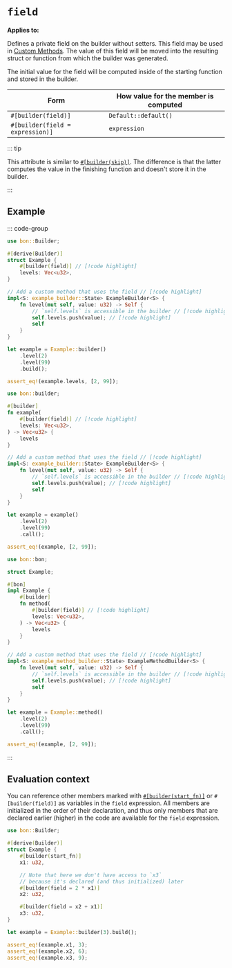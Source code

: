 # `field`

**Applies to:** <Badge type="warning" text="struct fields"/> <Badge type="warning" text="function arguments"/> <Badge type="warning" text="method arguments"/>

Defines a private field on the builder without setters. This field may be used in [Custom Methods](../../../guide/typestate-api/custom-methods). The value of this field will be moved into the resulting struct or function from which the builder was generated.

The initial value for the field will be computed inside of the starting function and stored in the builder.

| Form                             | How value for the member is computed |
| -------------------------------- | ------------------------------------ |
| `#[builder(field)]`              | `Default::default()`                 |
| `#[builder(field = expression)]` | `expression`                         |

::: tip

This attribute is similar to [`#[builder(skip)]`](./skip). The difference is that the latter computes the value in the finishing function and doesn't store it in the builder.

:::

## Example

::: code-group

```rust [Struct]
use bon::Builder;

#[derive(Builder)]
struct Example {
    #[builder(field)] // [!code highlight]
    levels: Vec<u32>,
}

// Add a custom method that uses the field // [!code highlight]
impl<S: example_builder::State> ExampleBuilder<S> {
    fn level(mut self, value: u32) -> Self {
        // `self.levels` is accessible in the builder // [!code highlight]
        self.levels.push(value); // [!code highlight]
        self
    }
}

let example = Example::builder()
    .level(2)
    .level(99)
    .build();

assert_eq!(example.levels, [2, 99]);
```

```rust [Function]
use bon::builder;

#[builder]
fn example(
    #[builder(field)] // [!code highlight]
    levels: Vec<u32>,
) -> Vec<u32> {
    levels
}

// Add a custom method that uses the field // [!code highlight]
impl<S: example_builder::State> ExampleBuilder<S> {
    fn level(mut self, value: u32) -> Self {
        // `self.levels` is accessible in the builder // [!code highlight]
        self.levels.push(value); // [!code highlight]
        self
    }
}

let example = example()
    .level(2)
    .level(99)
    .call();

assert_eq!(example, [2, 99]);
```

```rust [Method]
use bon::bon;

struct Example;

#[bon]
impl Example {
    #[builder]
    fn method(
        #[builder(field)] // [!code highlight]
        levels: Vec<u32>,
    ) -> Vec<u32> {
        levels
    }
}

// Add a custom method that uses the field // [!code highlight]
impl<S: example_method_builder::State> ExampleMethodBuilder<S> {
    fn level(mut self, value: u32) -> Self {
        // `self.levels` is accessible in the builder // [!code highlight]
        self.levels.push(value); // [!code highlight]
        self
    }
}

let example = Example::method()
    .level(2)
    .level(99)
    .call();

assert_eq!(example, [2, 99]);
```

:::

## Evaluation context

You can reference other members marked with [`#[builder(start_fn)]`](./start_fn) or `#[builder(field)]` as variables in the `field` expression. All members are initialized in the order of their declaration, and thus only members that are declared earlier (higher) in the code are available for the `field` expression.

```rust
use bon::Builder;

#[derive(Builder)]
struct Example {
    #[builder(start_fn)]
    x1: u32,

    // Note that here we don't have access to `x3`
    // because it's declared (and thus initialized) later
    #[builder(field = 2 * x1)]
    x2: u32,

    #[builder(field = x2 + x1)]
    x3: u32,
}

let example = Example::builder(3).build();

assert_eq!(example.x1, 3);
assert_eq!(example.x2, 6);
assert_eq!(example.x3, 9);
```
